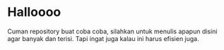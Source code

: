 # Halloooo

Cuman repository buat coba coba, silahkan untuk menulis apapun disini agar banyak dan terisi. Tapi ingat juga kalau ini harus efisien juga.